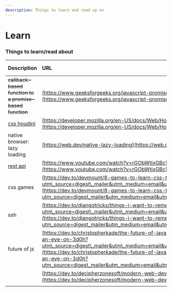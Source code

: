 ```yaml
---
description: Things to learn and read up on
---
```


# Learn

### Things to learn/read about

| Description | URL | Date completed |
| :--- | :--- | :--- |
| ~~callback-based function to a promise-based function~~ | [https://www.geeksforgeeks.org/javascript-promises/](https://www.geeksforgeeks.org/javascript-promises/) | 10/23/2019 |
| [css houdini](https://developer.mozilla.org/en-US/docs/Web/Houdini) | [https://developer.mozilla.org/en-US/docs/Web/Houdini](https://developer.mozilla.org/en-US/docs/Web/Houdini) |  |
| native browser: lazy loading | [https://web.dev/native-lazy-loading](https://web.dev/native-lazy-loading) |  |
| [rest api](https://www.youtube.com/watch?v=rGObWtjxGBc) | [https://www.youtube.com/watch?v=rGObWtjxGBc](https://www.youtube.com/watch?v=rGObWtjxGBc) |  |
| css games | [https://dev.to/devmount/8-games-to-learn-css-the-fun-way-4e0f?utm\_source=digest\_mailer&utm\_medium=email&utm\_campaign=digest\_email](https://dev.to/devmount/8-games-to-learn-css-the-fun-way-4e0f?utm_source=digest_mailer&utm_medium=email&utm_campaign=digest_email) |  |
| ssh | [https://dev.to/djangotricks/things-i-want-to-remember-about-ssh-21el?utm\_source=digest\_mailer&utm\_medium=email&utm\_campaign=digest\_email](https://dev.to/djangotricks/things-i-want-to-remember-about-ssh-21el?utm_source=digest_mailer&utm_medium=email&utm_campaign=digest_email) |  |
| future of js | [https://dev.to/christopherkade/the-future-of-javascript-features-to-keep-an-eye-on-3d0h?utm\_source=digest\_mailer&utm\_medium=email&utm\_campaign=digest\_email](https://dev.to/christopherkade/the-future-of-javascript-features-to-keep-an-eye-on-3d0h?utm_source=digest_mailer&utm_medium=email&utm_campaign=digest_email) |  |
|  | [https://dev.to/decipherzonesoft/modern-web-development-2019-5g51](https://dev.to/decipherzonesoft/modern-web-development-2019-5g51) | 10/29/2019 |
|  |  |  |







